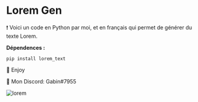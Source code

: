 # Lorem Gen
❗ Voici un code en Python par moi, et en français qui permet de générer du texte Lorem.

__Dépendences :__

```pip install lorem_text```

💖 Enjoy

🎫 Mon Discord: Gabin#7955

![lorem](https://user-images.githubusercontent.com/79531012/120938911-87b5a080-c715-11eb-878a-41dd68ecaf69.png)
